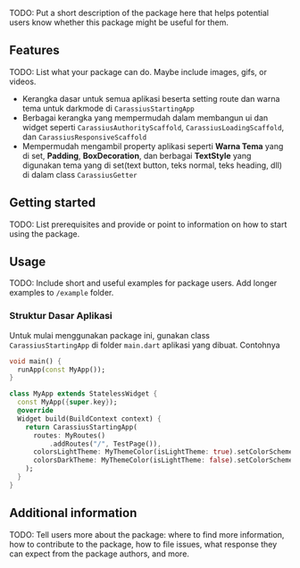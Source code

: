 <!--
This README describes the package. If you publish this package to pub.dev,
this README's contents appear on the landing page for your package.

For information about how to write a good package README, see the guide for
[writing package pages](https://dart.dev/guides/libraries/writing-package-pages).

For general information about developing packages, see the Dart guide for
[creating packages](https://dart.dev/guides/libraries/create-library-packages)
and the Flutter guide for
[developing packages and plugins](https://flutter.dev/developing-packages).
-->

TODO: Put a short description of the package here that helps potential users
know whether this package might be useful for them.

## Features

TODO: List what your package can do. Maybe include images, gifs, or videos.

* Kerangka dasar untuk semua aplikasi beserta setting route dan warna tema untuk darkmode di `CarassiusStartingApp`
* Berbagai kerangka yang mempermudah dalam membangun ui dan widget seperti `CarassiusAuthorityScaffold`, `CarassiusLoadingScaffold`, dan `CarassiusResponsiveScaffold`
* Mempermudah mengambil property aplikasi seperti **Warna Tema** yang di set, **Padding**, **BoxDecoration**, dan berbagai **TextStyle** yang digunakan tema yang di set(text button, teks normal, teks heading, dll) di dalam class `CarassiusGetter`

## Getting started

TODO: List prerequisites and provide or point to information on how to
start using the package.

## Usage

TODO: Include short and useful examples for package users. Add longer examples
to `/example` folder.

### Struktur Dasar Aplikasi
Untuk mulai menggunakan package ini, gunakan class `CarassiusStartingApp` di folder `main.dart` aplikasi yang dibuat. Contohnya
```dart
void main() {
  runApp(const MyApp());
}

class MyApp extends StatelessWidget {
  const MyApp({super.key});
  @override
  Widget build(BuildContext context) {
    return CarassiusStartingApp(
      routes: MyRoutes()
          .addRoutes("/", TestPage()),
      colorsLightTheme: MyThemeColor(isLightTheme: true).setColorScheme(ServiceTaskConfig.lightColorScheme),
      colorsDarkTheme: MyThemeColor(isLightTheme: false).setColorScheme(ServiceTaskConfig.darkColorScheme),
    );
  }
}
```

## Additional information

TODO: Tell users more about the package: where to find more information, how to
contribute to the package, how to file issues, what response they can expect
from the package authors, and more.
